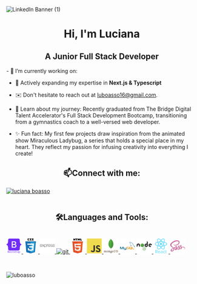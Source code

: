 ![LinkedIn Banner (1)](https://github.com/Luboasso/Luboasso/assets/69759992/c65882d8-e505-4b46-a900-e4f47436411c)
<h1 align="center">Hi, I'm Luciana</h1>
<h2 align="center">A Junior Full Stack Developer</h2>
- 🔭 I’m currently working on:

- 🌱  Actively expanding my expertise in **Next.js & Typescript**

- ✉️ Don't hesitate to reach out at luboasso16@gmail.com.

- 📄 Learn about my journey: Recently graduated from The Bridge Digital Talent Accelerator's Full Stack Development Bootcamp, transitioning from a gymnastics coach to a well-versed web developer.

- ✨ Fun fact: My first few projects draw inspiration from the animated show Miraculous Ladybug, a series that holds a special place in my heart. They reflect my passion for infusing creativity into everything I create!

<h2 align="center">📫Connect with me:</h2>

<div align: "center">
  <a href="https://linkedin.com/in/lucianaboasso" target="blank">
    <img src="https://raw.githubusercontent.com/rahuldkjain/github-profile-readme-generator/master/src/images/icons/Social/linked-in-alt.svg" alt="luciana boasso" height="30" width="40" />
  </a>
</div>

<br>
<h2 align="center">🛠Languages and Tools:</h2><br>
<div align: "center">
<a href="https://getbootstrap.com" target="_blank" rel="noreferrer"> <img src="https://raw.githubusercontent.com/devicons/devicon/master/icons/bootstrap/bootstrap-plain-wordmark.svg" alt="bootstrap" width="40" height="40"/> </a> 
   <a href="https://www.w3schools.com/css/" target="_blank" rel="noreferrer"> 
  <img src="https://raw.githubusercontent.com/devicons/devicon/master/icons/css3/css3-original-wordmark.svg" alt="css3" width="40" height="40"/> 
</a>
<a href="https://expressjs.com" target="_blank" rel="noreferrer"> <img src="https://raw.githubusercontent.com/devicons/devicon/master/icons/express/express-original-wordmark.svg" alt="express" width="40" height="40"/> </a> 
<a href="https://git-scm.com/" target="_blank" rel="noreferrer"> <img src="https://www.vectorlogo.zone/logos/git-scm/git-scm-icon.svg" alt="git" width="40" height="40"/> </a> 
<a href="https://www.w3.org/html/" target="_blank" rel="noreferrer"> <img src="https://raw.githubusercontent.com/devicons/devicon/master/icons/html5/html5-original-wordmark.svg" alt="html5" width="40" height="40"/> </a> 
<a href="https://developer.mozilla.org/en-US/docs/Web/JavaScript" target="_blank" rel="noreferrer"> <img src="https://raw.githubusercontent.com/devicons/devicon/master/icons/javascript/javascript-original.svg" alt="javascript" width="40" height="40"/> </a> 
<a href="https://www.mongodb.com/" target="_blank" rel="noreferrer"> <img src="https://raw.githubusercontent.com/devicons/devicon/master/icons/mongodb/mongodb-original-wordmark.svg" alt="mongodb" width="40" height="40"/> </a> 
<a href="https://www.mysql.com/" target="_blank" rel="noreferrer"> <img src="https://raw.githubusercontent.com/devicons/devicon/master/icons/mysql/mysql-original-wordmark.svg" alt="mysql" width="40" height="40"/> </a> 
<a href="https://nodejs.org" target="_blank" rel="noreferrer"> <img src="https://raw.githubusercontent.com/devicons/devicon/master/icons/nodejs/nodejs-original-wordmark.svg" alt="nodejs" width="40" height="40"/> </a> 
<a href="https://reactjs.org/" target="_blank" rel="noreferrer"> <img src="https://raw.githubusercontent.com/devicons/devicon/master/icons/react/react-original-wordmark.svg" alt="react" width="40" height="40"/> </a> 
<a href="https://sass-lang.com" target="_blank" rel="noreferrer"> <img src="https://raw.githubusercontent.com/devicons/devicon/master/icons/sass/sass-original.svg" alt="sass" width="40" height="40"/> </a> </p>
</div>
<br>
<p><img src="https://github-readme-stats.vercel.app/api/top-langs?username=luboasso&show_icons=true&locale=en&layout=compact" alt="luboasso" /></p>
<div align="center">

